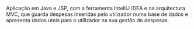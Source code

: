 Aplicação em Java e JSP, com a ferramenta IntelliJ IDEA e na arquitectura MVC, que guarda despesas inseridas pelo utilizador numa base de dados e apresenta dados úteis para o utilizador na sua gestão de despesas.
